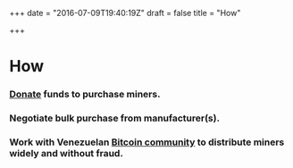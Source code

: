 +++
date = "2016-07-09T19:40:19Z"
draft = false
title = "How"

+++

# How  

### [Donate](#donate) funds to purchase miners.

### Negotiate bulk purchase from manufacturer(s).

### Work with Venezuelan [Bitcoin community](https://bitcoinvenezuela.com) to distribute miners widely and without fraud.
